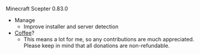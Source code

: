 Minecraft Scepter 0.83.0

* Manage
    -  Improve installer and server detection
* [Coffee](http://bit.ly/minecraftscepterdonation_en)?
    -  This means a lot for me, so any contributions are much appreciated. Please keep in mind that all donations are non-refundable.
